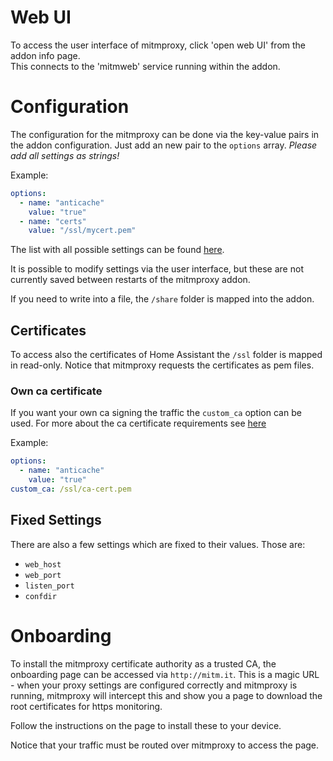 # Web UI

To access the user interface of mitmproxy, click 'open web UI' from the addon info page.  
This connects to the 'mitmweb' service running within the addon.

# Configuration

The configuration for the mitmproxy can be done via the key-value pairs in the addon configuration.
Just add an new pair to the `options` array. _Please add all settings as strings!_

Example:

```yaml
options:
  - name: "anticache"
    value: "true"
  - name: "certs"
    value: "/ssl/mycert.pem"
```

The list with all possible settings can be found [here](https://docs.mitmproxy.org/stable/concepts-options/#available-options).

It is possible to modify settings via the user interface, but these are not 
currently saved between restarts of the mitmproxy addon.

If you need to write into a file, the `/share` folder is mapped into the addon.

## Certificates

To access also the certificates of Home Assistant the `/ssl` folder is mapped in read-only.
Notice that mitmproxy requests the certificates as pem files.

### Own ca certificate

If you want your own ca signing the traffic the `custom_ca` option can be used.
For more about the ca certificate requirements see [here](https://docs.mitmproxy.org/stable/concepts-certificates/#ca-and-cert-files)

Example:

```yaml
options:
  - name: "anticache"
    value: "true"
custom_ca: /ssl/ca-cert.pem
```

## Fixed Settings

There are also a few settings which are fixed to their values. Those are:

- `web_host`
- `web_port`
- `listen_port`
- `confdir`

# Onboarding

To install the mitmproxy certificate authority as a trusted CA, the onboarding page can be accessed via `http://mitm.it`. This is a magic URL - when your proxy settings are configured correctly and mitmproxy is running, mitmproxy will intercept this and show you a page to download the root certificates for https monitoring.

Follow the instructions on the page to install these to your device.

Notice that your traffic must be routed over mitmproxy to access the page.

